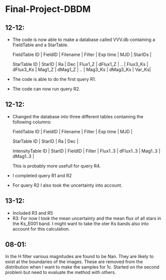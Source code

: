 # Final-Project-DBDM

12-12: 
-------
- The code is now able to make a database called VVV.db containing a FieldTable and a StarTable.

	FieldTable
	ID | FieldID | Filename | Filter | Exp time | MJD | StarIDs | 

	StarTable
	ID | StarID | Ra | Dec | Flux1_Z | dFlux1_Z | .. | Flux3_Ks | dFlux3_Ks | Mag1_Z | dMag1_Z | .. | Mag3_Ks | dMag3_Ks | Var_Ks| 

- The code is able to do the first query R1.
- The code can now run query R2.


12-12: 
-------
- Changed the database into three different tables containing the following columns:

	FieldTable
	ID | FieldID | Filename | Filter | Exp time | MJD |

	StarTable
	ID | StarID | Ra | Dec |

	IntensityTable
	ID | StarID | FieldID | Filter | Flux1..3 | dFlux1..3 | Mag1..3 | dMag1..3 |

	This is probably more usefull for query R4.

- I completed query R1 and R2
- For query R2 I also took the uncertainty into account.

13-12:
--------
- Included R3 and R5
- R3: For now I took the mean uncertainty and the mean flux of all stars in the Ks_E001 band. I might want to take the oter Ks bands also into account for this calculation. 

08-01:
--------
In the H filter various magnitudes are found to be Nan. They are likely to exist at the boundaries of the images. 
These are removed from the distribution when I want to make the samples for 1c.
Started on the second problem but need to evaluate the method with others.

